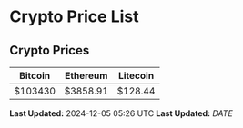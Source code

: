 # Crypto Price List

## Crypto Prices
| Bitcoin | Ethereum | Litecoin |
| ------- | -------- | -------- |
| $103430 | $3858.91 | $128.44 |
**Last Updated:** 2024-12-05 05:26 UTC
**Last Updated:** $DATE$
